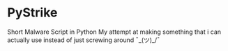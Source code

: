 # PyStrike
Short Malware Script in Python
My attempt at making something that i can actually use instead of just screwing around
¯\_(ツ)_/¯
